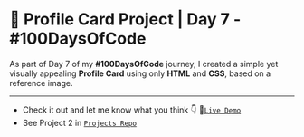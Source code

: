 # 👤 Profile Card Project | Day 7 - #100DaysOfCode

As part of Day 7 of my **#100DaysOfCode** journey, I created a simple yet visually appealing **Profile Card** using only **HTML** and **CSS**, based on a reference image.

---

- Check it out and let me know what you think 👇 🔗[`Live Demo`](https://devxsameer.github.io/basic-projects/Project2)
- See Project 2 in [`Projects Repo`](https://github.com/devxsameer/basic-projects/)
